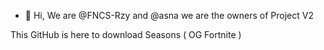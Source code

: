 - 👋 Hi, We are @FNCS-Rzy and @asna we are the owners of Project V2

This GitHub is here to download Seasons ( OG Fortnite )
